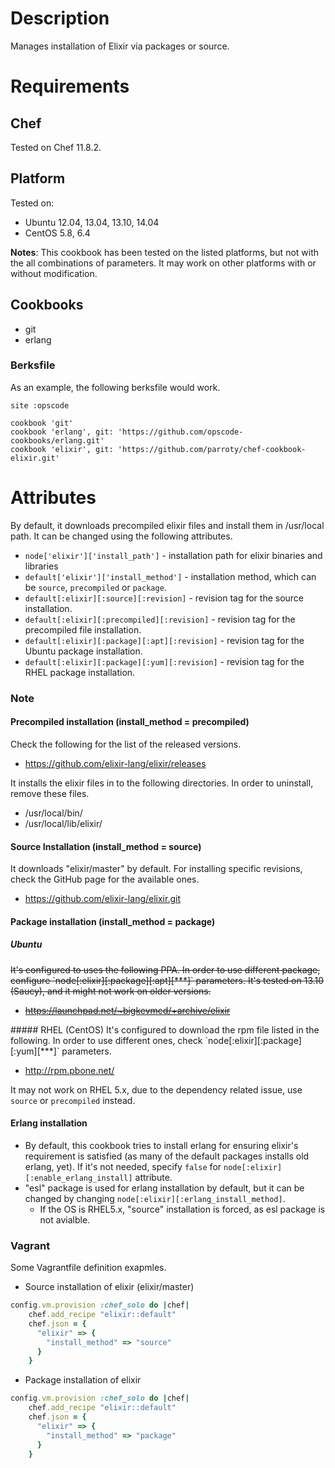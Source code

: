 Description
===========

Manages installation of Elixir via packages or source.

Requirements
============

## Chef

Tested on Chef 11.8.2.

## Platform

Tested on:

* Ubuntu 12.04, 13.04, 13.10, 14.04
* CentOS 5.8, 6.4

**Notes**: This cookbook has been tested on the listed platforms, but not with the all combinations of parameters. It may work on other platforms with or without modification.

## Cookbooks

* git
* erlang

### Berksfile
As an example, the following berksfile would work.

```
site :opscode

cookbook 'git'
cookbook 'erlang', git: 'https://github.com/opscode-cookbooks/erlang.git'
cookbook 'elixir', git: 'https://github.com/parroty/chef-cookbook-elixir.git'
```

Attributes
==========
By default, it downloads precompiled elixir files and install them in /usr/local path. It can be changed using the following attributes.

* `node['elixir']['install_path']` - installation path for elixir binaries and libraries
* `default['elixir']['install_method']` - installation method, which can be `source`, `precompiled` or `package`.
* `default[:elixir][:source][:revision]` - revision tag for the source installation.
* `default[:elixir][:precompiled][:revision]` - revision tag for the precompiled file installation.
* `default[:elixir][:package][:apt][:revision]` - revision tag for the Ubuntu package installation.
* `default[:elixir][:package][:yum][:revision]` - revision tag for the RHEL package installation.

### Note
#### Precompiled installation (install_method = precompiled)
Check the following for the list of the released versions.

- https://github.com/elixir-lang/elixir/releases

It installs the elixir files in to the following directories. In order to uninstall, remove these files.

- /usr/local/bin/
- /usr/local/lib/elixir/

#### Source Installation (install_method = source)
It downloads "elixir/master" by default. For installing specific revisions, check the GitHub page for the available ones.
- https://github.com/elixir-lang/elixir.git

#### Package installation (install_method = package)
##### Ubuntu
<del>
It's configured to uses the following PPA. In order to use different package, configure `node[:elixir][:package][:apt][***]` parameters.
It's tested on 13.10 (Saucy), and it might not work on older versions.

- https://launchpad.net/~bigkevmcd/+archive/elixir
</del>
##### RHEL (CentOS)
It's configured to download the rpm file listed in the following. In order to use different ones, check `node[:elixir][:package][:yum][***]` parameters.

- http://rpm.pbone.net/

It may not work on RHEL 5.x, due to the dependency related issue, use `source` or `precompiled` instead.

#### Erlang installation
- By default, this cookbook tries to install erlang for ensuring elixir's requirement is satisfied (as many of the default packages installs old erlang, yet). If it's not needed, specify `false` for `node[:elixir][:enable_erlang_install]` attribute.
- "esl" package is used for erlang installation by default, but it can be changed by changing `node[:elixir][:erlang_install_method]`.
    - If the OS is RHEL5.x, "source" installation is forced, as esl package is not avialble.


### Vagrant
Some Vagrantfile definition exapmles.

- Source installation of elixir (elixir/master)

```ruby
config.vm.provision :chef_solo do |chef|
    chef.add_recipe "elixir::default"
    chef.json = {
      "elixir" => {
        "install_method" => "source"
      }
    }
```

- Package installation of elixir

```ruby
config.vm.provision :chef_solo do |chef|
    chef.add_recipe "elixir::default"
    chef.json = {
      "elixir" => {
        "install_method" => "package"
      }
    }
```
